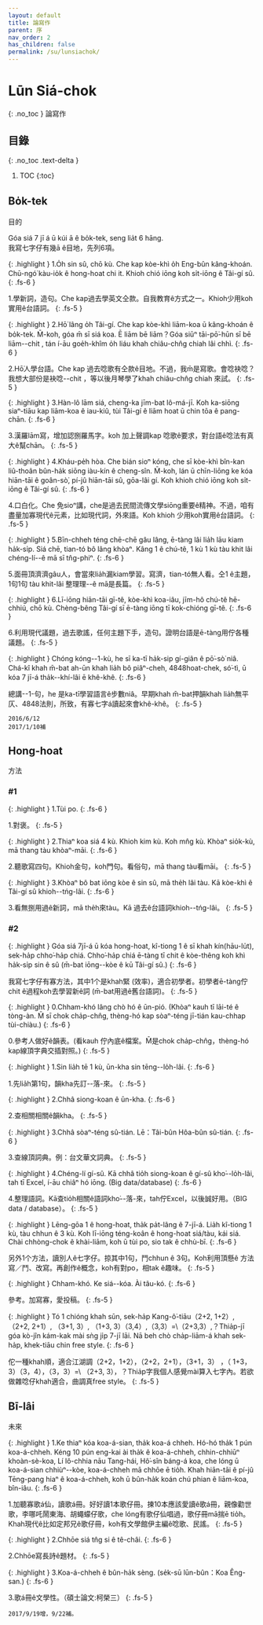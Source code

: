 ```yaml
---
layout: default
title: 論寫作
parent: 序
nav_order: 2
has_children: false
permalink: /su/lunsiachok/
---
```


# Lūn Siá-chok
{: .no_toc }
論寫作

## 目錄
{: .no_toc .text-delta }

1. TOC
{:toc}

## Bo̍k-tek 
目的

Góa siá 7 jī á ū kúi ā ê bo̍k-tek, seng lia̍t 6 hāng.  
我寫七字仔有幾ā ê目地，先列6項。

{: .highlight }
1.O̍h sin sû, chō kù. Che kap kòe-khì o̍h Eng-bûn kâng-khoán. Chū-ngó͘ kàu-io̍k ê hong-hoat chi it. Khioh chió iōng koh si̍t-iōng ê Tâi-gí sû.
{: .fs-6 }

1.學新詞，造句。Che kap過去學英文仝款。自我教育ê方式之一。Khioh少用koh實用ê台語詞。
{: .fs-5 }

{: .highlight }
2.Hō͘ lâng o̍h Tâi-gí. Che kap kòe-khì liām-koa ū kâng-khoán ê bo̍k-tek. M̄-koh, góa m̄ sī siá koa. Ē liām bē liām？Góa siūⁿ tāi-pō͘-hūn sī bē liām--chit , tán í-āu goe̍h-khîm o̍h liáu khah chiâu-chn̂g chiah lâi chhì.
{: .fs-6 }

2.Hō͘人學台語。Che kap 過去唸歌有仝款ê目地。不過，我m̄是寫歌。會唸袂唸？我想大部份是袂唸--chit ，等以後月琴學了khah chiâu-chn̂g chiah 來試。
{: .fs-5 }

{: .highlight }
3.Hàn-lô lām siá, cheng-ka jīm-bat lô-má-jī. Koh ka-siōng siaⁿ-tiāu kap liām-koa ê iau-kiû, tùi Tâi-gí ê liām hoat ū chin tōa ê pang-chān.
{: .fs-6 }

3.漢羅lām寫，增加認捌羅馬字。koh 加上聲調kap 唸歌ê要求，對台語ê唸法有真大ê幫chān。
{: .fs-5 }

{: .highlight }
4.Kháu-pe̍h hòa. Che bián sioⁿ kóng, che sī kòe-khì bîn-kan liû-thoân bûn-ha̍k siōng iàu-kín ê cheng-sîn. M̄-koh, lán ū chīn-liōng ke kóa hiān-tāi ê goân-sò͘, pí-jû hiān-tāi sû, gōa-lâi gí. Koh khioh chió iōng koh si̍t-iōng ê Tâi-gí sû.
{: .fs-6 }

4.口白化。Che 免sioⁿ講，che是過去民間流傳文學siōng重要ê精神。不過，咱有盡量加寡現代ê元素，比如現代詞，外來語。Koh khioh 少用koh實用ê台語詞。
{: .fs-5 }

{: .highlight }
5.Bīn-chheh téng chē-chē gâu lâng, ē-tàng lâi lia̍h lāu kiam ha̍k-si̍p. Siá chē, tian-tó bô lâng khòaⁿ. Kâng 1 ê chú-tê, 1 kù 1 kù tàu khit lâi chéng-lí--ê mā sī tn̂g-phiⁿ.
{: .fs-6 }

5.面冊頂濟濟gâu人，會當來lia̍h漏kiam學習。寫濟，tian-tó無人看。仝1 ê主題，1句1句 tàu khit-lâi 整理理--ê mā是長篇。
{: .fs-5 }

{: .highlight }
6.Lī-iōng hiān-tāi gī-tê, kòe-khì koa-iâu, jīm-hô chú-tê hē-chhiú, chō kù. Chèng-bêng Tâi-gí sī ē-tàng iōng tī kok-chióng gī-tê.
{: .fs-6 }

6.利用現代議題，過去歌謠，任何主題下手，造句。證明台語是ē-tàng用佇各種議題。
{: .fs-5 }


{: .highlight }
Chóng kóng--1-kù, he sī ka-tī ha̍k-sip gí-giân ê pō͘-sò͘ niâ. Chá-kî khah m̄-bat ah-ūn khah lia̍h bô piâⁿ-cheh, 4848hoat-chek, só͘-tì, ū kóa 7 jī-á tha̍k--khí-lâi ē khê-khê.
{: .fs-6 }

總講--1-句，he 是ka-tī學習語言ê步數niâ。早期khah m̄-bat押韻khah lia̍h無平仄、4848法則，所致，有寡七字á讀起來會khê-khê。
{: .fs-5 }

```
2016/6/12
2017/1/10補
```


## Hong-hoat 
方法

### #1

{: .highlight }
1.Tùi po.
{: .fs-6 }

1.對褒。
{: .fs-5 }

{: .highlight }
2.Thiaⁿ koa siá 4 kù. Khioh kim kù. Koh mn̂g kù. Khòaⁿ sio̍k-kù, mā thang tàu khòaⁿ-māi.
{: .fs-6 }

2.聽歌寫四句。Khioh金句，koh門句。看俗句，mā thang tàu看māi。
{: .fs-5 }

{: .highlight }
3.Khòaⁿ bô bat iōng kòe ê sin sû, mā the̍h lâi tàu. Kā kòe-khì ê Tâi-gí sû khioh--tńg-lâi.
{: .fs-6 }

3.看無捌用過ê新詞，mā the̍h來tàu。Kā 過去ê台語詞khioh--tńg-lâi。
{: .fs-5 }

### #2

{: .highlight }
Góa siá 7jī-á ū kóa hong-hoat, kî-tiong 1 ê sī khah kín\(hāu-lu̍t\), sek-ha̍p chho͘-ha̍p chiá. Chho͘-ha̍p chiá ē-tàng tī chit ê kòe-thêng koh khì ha̍k-si̍p sin ê sû \(m̄-bat iōng--kòe ê kū Tâi-gí sû.\)
{: .fs-6 }

我寫七字仔有寡方法，其中1个是khah緊 \(效率\)，適合初學者。初學者ē-tàng佇chit ê過程koh去學習新ê詞 \(m̄-bat用過ê舊台語詞\)。
{: .fs-5 }

{: .highlight }
0.Chham-khó lâng chò hó ê ūn-pió. \(Khòaⁿ kauh tī lāi-té ê tòng-àn. M̄ sī chok cha̍p-chn̂g, thèng-hó kap sòaⁿ-téng jī-tián kau-chhap tùi-chiàu.\)
{: .fs-6 }

0.參考人做好ê韻表。\(看kauh 佇內底ê檔案。M̄是chok cha̍p-chn̂g，thèng-hó kap線頂字典交插對照。\)
{: .fs-5 }

{: .highlight }
1.Sin lia̍h tē 1 kù, ūn-kha sin tēng--lo̍h-lâi.
{: .fs-6 }

1.先lia̍h第1句，韻kha先訂--落-來。
{: .fs-5 }

{: .highlight }
2.Chhâ siong-koan ê ūn-kha.
{: .fs-6 }

2.查相關相關ê韻kha。
{: .fs-5 }

{: .highlight }
3.Chhâ sòaⁿ-téng sû-tián. Lē：Tâi-bûn Hôa-bûn sû-tián.
{: .fs-6 }

3.查線頂詞典。例：台文華文詞典。
{: .fs-5 }

{: .highlight }
4.Chéng-lí gí-sû. Kā chhâ tio̍h siong-koan ê gí-sû kho͘--lo̍h-lâi, tah tī Excel, í-āu chiâⁿ hó iōng. \(Big data/database\)
{: .fs-6 }

4.整理語詞。Kā查tio̍h相關ê語詞kho͘--落-來，tah佇Excel，以後誠好用。（BIG data / database）。
{: .fs-5 }

{: .highlight }
Lēng-gōa 1 ê hong-hoat, tha̍k pa̍t-lâng ê 7-jī-á. Lia̍h kî-tiong 1 kù, tàu chhun ê 3 kù. Koh lī-iōng téng-koân ê hong-hoat siá/tàu, kái siá. Chài chhòng-chok ê khài-liām, koh ū tùi po, sio tak ê chhù-bī.
{: .fs-6 }

另外1个方法，讀別人ê七字仔。掠其中1句，鬥chhun ê 3句。Koh利用頂懸ê  方法寫／鬥、改寫。再創作ê概念，koh有對po，相tak ê趣味。
{: .fs-5 }

{: .highlight }
Chham-khó. Ke siá--kóa. Ài tâu-kó.
{: .fs-6 }

參考。加寫寡，愛投稿。
{: .fs-5 }

{: .highlight }
Tó 1 chióng khah sūn, sek-ha̍p Kang-ô͘-tiāu（2+2, 1+2）, （2+2, 2+1）, （3+1, 3）, （1+3, 3）（3,4）,（3,3）=\（2+3,3）,？Thia̍p-jī góa kò-jîn kám-kak mài sǹg ji̍p 7-jī lāi. Nā beh chò cha̍p-liām-á khah sek-ha̍p, khek-tiāu chin free style.
{: .fs-6 }

佗一種khah順，適合江湖調（2+2，1+2），（2+2，2+1），（3+1，3） ，（ 1+3，3）（3，4），（3，3）=\ （2+3, 3），？Thia̍p字我個人感覺mài算入七字內。若欲做雜唸仔khah適合，曲調真free style。
{: .fs-5 }



## Bī-lâi
未來

{: .highlight }
1.Ke thiaⁿ kóa koa-á-sian, tha̍k koa-á chheh. Hó-hó tha̍k 1 pún koa-á-chheh. Kéng 10 pún eng-kai ài tha̍k ê koa-á-chheh, chhin-chhiūⁿ khoàn-sè-koa, Lí lô-chhia nāu Tang-hái, Hô͘-sîn báng-á koa, che lóng ū koa-á-sian chhiùⁿ--kòe, koa-á-chheh mā chhōe ē tio̍h. Khah hiān-tāi ê pí-jû Tēng-pang hiaⁿ ê koa-á-chheh, koh ū bûn-ha̍k koán chú phian ê liām-koa, bîn-iâu.
{: .fs-6 }

1.加聽寡歌á仙，讀歌á冊。好好讀1本歌仔冊。揀10本應該愛讀ê歌á冊，親像勸世歌，李哪吒鬧東海、胡蠅蠓仔歌，che lóng有歌仔仙唱過，歌仔冊mā揣ē tio̍h。Khah現代ê比如定邦兄ê歌仔冊，koh有文學館伊主編ê唸歌、民謠。
{: .fs-5 }

{: .highlight }
2.Chhōe siá tn̂g si ê tê-châi.
{: .fs-6 }

2.Chhōe寫長詩ê題材。
{: .fs-5 }

{: .highlight }
3.Koa-á-chheh ê bûn-ha̍k sèng. \(se̍k-sū lūn-bûn：Koa Êng-san.\)
{: .fs-6 }

3.歌á冊ê文學性。（碩士論文:柯榮三）
{: .fs-5 }

```
2017/9/19增，9/22補。
```